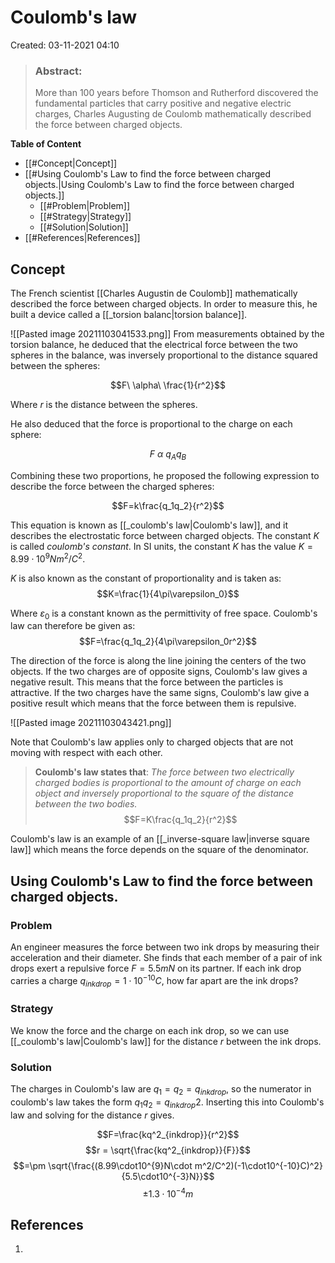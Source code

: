 # Coulomb's law
Created: 03-11-2021 04:10

> ### **Abstract:**
> More than 100 years before Thomson and Rutherford discovered the fundamental particles that carry positive and negative electric charges, Charles Augusting de Coulomb mathematically described the force between charged objects.

**Table of Content**

- [[#Concept|Concept]]
- [[#Using Coulomb's Law to find the force between charged objects.|Using Coulomb's Law to find the force between charged objects.]]
	- [[#Problem|Problem]]
	- [[#Strategy|Strategy]]
	- [[#Solution|Solution]]
- [[#References|References]]


## Concept
The French scientist [[Charles Augustin de Coulomb]] mathematically described the force between charged objects. In order to measure this, he built a device called a [[_torsion balanc|torsion balance]].

![[Pasted image 20211103041533.png]]
From measurements obtained by the torsion balance, he deduced that the electrical force between the two spheres in the balance, was inversely proportional to the distance squared between the spheres:

$$F\ \alpha\ \frac{1}{r^2}$$

Where $r$ is the distance between the spheres.

He also deduced that the force is proportional to the charge on each sphere:

$$F\ \alpha\ q_Aq_B$$

Combining these two proportions, he proposed the following expression to describe the force between the charged spheres:

$$F=k\frac{q_1q_2}{r^2}$$

This equation is known as [[_coulomb's law|Coulomb's law]], and it describes the electrostatic force between charged objects. The constant $K$ is called *coulomb's constant*. In SI units, the constant $K$ has the value $K=8.99\cdot 10^9Nm^2/C^2$.

$K$ is also known as the constant of proportionality and is taken as:
$$K=\frac{1}{4\pi\varepsilon_0}$$

Where $\varepsilon_0$ is a constant known as the permittivity of free space. Coulomb's law can therefore be given as:
$$F=\frac{q_1q_2}{4\pi\varepsilon_0r^2}$$

The direction of the force is along the line joining the centers of the two objects. If the two charges are of opposite signs, Coulomb's law gives a negative result. This means that the force between the particles is attractive. If the two charges have the same signs, Coulomb's law give a positive result which means that the force between them is repulsive.

![[Pasted image 20211103043421.png]]

Note that Coulomb's law applies only to charged objects that are not moving with respect with each other.

> **Coulomb's law states that**:
> *The force between two electrically charged bodies is proportional to the amount of charge on each object and inversely proportional to the square of the distance between the two bodies.*
> $$F=K\frac{q_1q_2}{r^2}$$

Coulomb's law is an example of an [[_inverse-square law|inverse square law]] which means the force depends on the square of the denominator.

## Using Coulomb's Law to find the force between charged objects.

### Problem
An engineer measures the force between two ink drops by measuring their acceleration and their diameter. She finds that each member of a pair of ink drops exert a repulsive force $F=5.5mN$ on its partner. If each ink drop carries a charge $q_{inkdrop}=1\cdot10^{-10}C$, how far apart are the ink drops?

### Strategy
We know the force and the charge on each ink drop, so we can use [[_coulomb's law|Coulomb's law]] for the distance $r$ between the ink drops.

### Solution
The charges in Coulomb's law are $q_1=q_2=q_{inkdrop}$, so the numerator in coulomb's law takes the form $q_1q_2=q_{inkdrop}{2}$.
Inserting this into Coulomb's law and solving for the distance $r$ gives.

$$F=\frac{kq^2_{inkdrop}}{r^2}$$
$$r = \sqrt{\frac{kq^2_{inkdrop}}{F}}$$
$$=\pm \sqrt{\frac{(8.99\cdot10^{9}N\cdot m^2/C^2)(-1\cdot10^{-10}C)^2}{5.5\cdot10^{-3}N}}$$
$$\pm 1.3\cdot10^{-4}m$$

## References
1. 